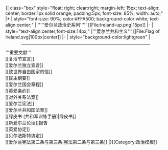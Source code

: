 {| class="box" style="float: right; clear:right; margin-left: 15px; text-align: center; border:1px solid orange; padding:5px; font-size: 85%; width: auto;" 
|+
| style="font-size: 90%; color:#FFA500; background-color:white; text-align:center;" | '''''爱尔兰政治史系列''''' [[File:Ireland-up.png|15px]]
|-
| style="text-align:center;font-size:14px;" |'''爱尔兰共和主义'''
[[File:Flag of Ireland.svg|100px|center]]
|-
| style="background-color:lightgreen" |
<center><hr style="width:80%"></center>
'''重要文献'''<br>
[[复活节宣言]]<br>
[[爱尔兰独立宣言]] <br>
[[致世界自由国家的信]]<br>
[[民主纲要]]<br>
[[爱尔兰国会章程]] <br>
[[英爱条约]] <br>
[[对外关系法案]]<br>
[[爱尔兰宪法]] <br>
[[爱尔兰共和国法案]]<br>
[[绿皮书 (共和军训练手册)|绿皮书]]<br>
[[新爱尔兰论坛]]报告<br>
[[英爱协定]]<br>
[[贝尔法斯特协定]]<br>
[[爱尔兰宪法第二条与第三条|宪法第二条与第三条]] 
|}<noinclude>[[Category:政治模板]]</noinclude>